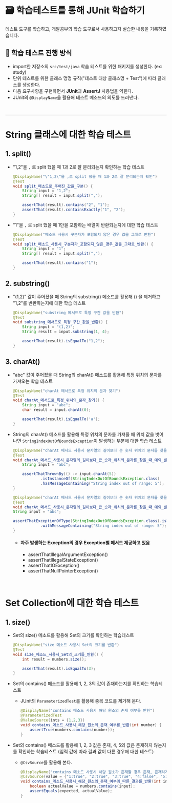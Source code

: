# 🗃️ 학습테스트를 통해 JUnit 학습하기
테스트 도구를 학습하고, 개발공부의 학습 도구로서 사용하고자 실습한 내용을 기록하였습니다.
<br/>

## 📌 학습 테스트 진행 방식
- import한 저장소의 `src/test/java` 학습 테스트를 위한 패키지를 생성한다. (ex: study)
- 단위 테스트를 위한 클래스 명명 규칙("테스트 대상 클래스명 + Test")에 따라 클래스를 생성한다.
- 다음 요구사항을 구현하면서 **JUnit**과 **AssertJ** 사용법을 익힌다.
- JUnit의 `@DisplayName`을 활용해 테스트 메소드의 의도를 드러낸다.
<br/>

---
# String 클래스에 대한 학습 테스트
## 1. split()
- "1,2"을 `,` 로 split 했을 때 1과 2로 잘 분리되는지 확인하는 학습 테스트
  
  ```java
  @DisplayName("\"1,2\"을 ,로 split 했을 때 1과 2로 잘 분리되는지 확인")
  @Test
  void split_메소드로_주어진_값을_구분() {
      String input = "1,2";
      String[] result = input.split(",");

      assertThat(result).contains("2", "1");
      assertThat(result).containsExactly("1", "2");
  }
  ```
- "1"을 `,` 로 split 했을 때 1만을 포함하는 배열이 반환되는지에 대한 학습 테스트

  ```java
  @DisplayName("메소드 사용시 구분자가 포함되지 않은 경우 값을 그대로 반환")
  @Test
  void split_메소드_사용시_구분자가_포함되지_않은_경우_값을_그대로_반환() {
      String input = "1";
      String[] result = input.split(",");

      assertThat(result).contains("1");
  }
  ```

## 2. substring()
- "(1,2)" 값이 주어졌을 때 String의 substring() 메소드를 활용해 () 을 제거하고 "1,2"를 반환하는지에 대한 학습 테스트

  ```java
  @DisplayName("substring 메서드로 특정 구간 값을 반환")
  @Test
  void substring_메서드로_특정_구간_값을_반환() {
      String input = "(1,2)";
      String result = input.substring(1, 4);

      assertThat(result).isEqualTo("1,2");
  }
  ```

## 3. charAt()
- "abc" 값이 주어졌을 때 String의 charAt() 메소드를 활용해 특정 위치의 문자를 가져오는 학습 테스트

  ```java
  @DisplayName("charAt 메서드로 특정 위치의 문자 찾기")
  @Test
  void charAt_메서드로_특정_위치의_문자_찾기() {
      String input = "abc";
      char result = input.charAt(0);

      assertThat(result).isEqualTo('a');
  }
  ```
- String의 charAt() 메소드를 활용해 특정 위치의 문자를 가져올 때 위치 값을 벗어나면 `StringIndexOutOfBoundsException`이 발생하는 부분에 대한 학습 테스트

  ```java
  @DisplayName("charAt 메서드 사용시 문자열의 길이보다 큰 숫자 위치의 문자를 찾을 때 예외 발생")
  @Test
  void charAt_메서드_사용시_문자열의_길이보다_큰_숫자_위치의_문자를_찾을_때_예외_발생() {
      String input = "abc";

      assertThatThrownBy(() -> input.charAt(5))
              .isInstanceOf(StringIndexOutOfBoundsException.class)
              .hasMessageContaining("String index out of range: 5");
  }
  ```
  ```java
  @DisplayName("charAt 메서드 사용시 문자열의 길이보다 큰 숫자 위치의 문자를 찾을 때 예외 발생")
  @Test
  void charAt_메서드_사용시_문자열의_길이보다_큰_숫자_위치의_문자를_찾을_때_예외_발생_2() {
  String input = "abc";

  assertThatExceptionOfType(StringIndexOutOfBoundsException.class).isThrownBy(() -> input.charAt(5))
              .withMessageContaining("String index out of range: 5");
  }
  ```
  - #### 자주 발생하는 Exception의 경우 Exception별 메서드 제공하고 있음
    - assertThatIllegalArgumentException()
    - assertThatIllegalStateException()
    - assertThatIOException()
    - assertThatNullPointerException()
<br/>

# Set Collection에 대한 학습 테스트
## 1. size()
- Set의 size() 메소드를 활용해 Set의 크기를 확인하는 학습테스트

  ```java
  @DisplayName("size 메소드 사용시 Set의 크기를 반환")
  @Test
  void size_메소드_사용시_Set의_크기를_반환() {
      int result = numbers.size();

      assertThat(result).isEqualTo(3);
  }
  ```
- Set의 contains() 메소드를 활용해 1, 2, 3의 값이 존재하는지를 확인하는 학습테스트
  - JUnit의 `ParameterizedTest`를 활용해 중복 코드를 제거해 본다.
 
    ```java
    @DisplayName("contains 메소드 사용시 해당 원소의 존재 여부를 반환")
    @ParameterizedTest
    @ValueSource(ints = {1,2,3})
    void contains_메소드_사용시_해당_원소의_존재_여부를_반환(int number) {
        assertTrue(numbers.contains(number));
    }
    ```
- Set의 contains() 메소드를 활용해 1, 2, 3 값은 존재, 4, 5의 값은 존재하지 않는지를 확인하는 학습테스트 (입력 값에 따라 결과 값이 다른 경우에 대한 테스트)
  - `@CsvSource`를 활용해 본다.

    ```java
    @DisplayName("contains 메소드 사용시 해당 원소가 존재할 경우 존재, 존재하지 않을 경우 존재하지 않음을 반환")
    @CsvSource(value = {"1:true", "2:true", "3:true", "4:false", "5:false"}, delimiter = ':')
    void contains_메소드_사용시_해당_원소의_존재_여부에_따른_결과를_반환(int input, boolean expected) {
        boolean actualValue = numbers.contains(input);
        assertEquals(expected, actualValue);
    }
    ```
